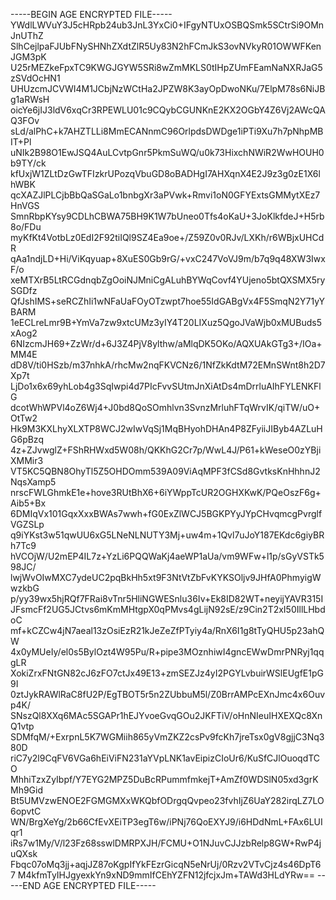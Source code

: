-----BEGIN AGE ENCRYPTED FILE-----
YWdlLWVuY3J5cHRpb24ub3JnL3YxCi0+IFgyNTUxOSBQSmk5SCtrSi9OMnJnUThZ
SlhCejlpaFJUbFNySHNhZXdtZlR5Uy83N2hFCmJkS3ovNVkyR01OWWFKenJGM3pK
U25rMEZkeFpxTC9KWGJGYW5SRi8wZmMKLS0tIHpZUmFEamNaNXRJaG5zSVdOcHN1
UHUzcmJCVWI4M1JCbjNzWCtHa2JPZW8K3ayOpDwoNKu/7ElpM78s6NiJBg1aRWsH
oicYe6jIJ3ldV6xqCr3RPEWLU01c9CQybCGUNKnE2KX2OGbY4Z6Vj2AWcQAQ3FOv
sLd/alPhC+k7AHZTLLi8MmECANnmC96OrlpdsDWDge1iPTi9Xu7h7pNhpMBIT+Pl
uNIk2B98O1EwJSQ4AuLCvtpGnr5PkmSuWQ/u0k73HixchNWiR2WwHOUH0b9TY/ck
kfUxjW1ZLtDzGwTFIzkrUPozqVbuGD8oBADHgI7AHXqnX4E2J9z3g0zE1X6lhWBK
qcXAZJlPLCjbBbQaSGaLo1bnbgXr3aPVwk+Rmvi1oN0GFYExtsGMMytXEz7HnVGS
SmnRbpKYsy9CDLhCBWA75BH9K1W7bUneo0Tfs4oKaU+3JoKlkfdeJ+H5rb8o/FDu
myKfKt4VotbLz0EdI2F92tiIQl9SZ4Ea9oe+/Z59Z0v0RJv/LXKh/r6WBjxUHCdR
qAa1ndjLD+Hi/ViKqyuap+8XuES0Gb9rG/+vxC247VoVJ9m/b7q9q48XW3IwxF/o
xeMTXrB5LtRCGdnqbZgOoiNJMniCgALuhBYWqCovf4YUjeno5btQXSMX5rySGDfz
QfJshIMS+seRCZhIi1wNFaUaFOyOTzwpt7hoe55IdGABgVx4F5SmqN2Y71yYBARM
1eECLreLmr9B+YmVa7zw9xtcUMz3yIY4T20LIXuz5QgoJVaWjb0xMUBuds5xAog2
6NIzcmJH69+ZzWr/d+6J3Z4PjV8ylthw/aMlqDK5OKo/AQXUAkGTg3+/IOa+MM4E
dD8V/ti0HSzb/m37nhkA/rhcMw2nqFKVCNz6/1NfZkKdtM72EMnSWnt8h2D7Xp7t
LjDo1x6x69yhLob4g3SqIwpi4d7PIcFvvSUtmJnXiAtDs4mDrrluAIhFYLENKFlG
dcotWhWPVl4oZ6Wj4+J0bd8QoSOmhlvn3SvnzMrluhFTqWrvIK/qiTW/uO+OtTw2
Hk9M3KXLhyXLXTP8WCJ2wIwVqSj1MqBHyohDHAn4P8ZFyiiJIByb4AZLuHG6pBzq
4z+ZJvwglZ+FShRHWxd5W08h/QKKhG2Cr7p/WwL4J/P61+kWeseO0zYBjiXMMir3
VT5KC5QBN8OhyTl5Z5OHDOmm539A09ViAqMPF3fCSd8GvtksKnHhhnJ2NqsXamp5
nrscFWLGhmkE1e+hove3RUtBhX6+6iYWppTcUR2OGHXKwK/PQeOszF6g+Aib5+Bx
6DMIqVx101GqxXxxBWAs7wwh+fG0ExZlWCJ5BGKPYyJYpCHvqmcgPvrglfVGZSLp
q9iYKst3w51qwUU6xG5LNeNLNUTY3Mj+uw4m+1Qvl7uJoY187EKdc6giyBRh7Tc9
hVCOjW/U2mEP4IL7z+YzLi6PQQWaKj4aeWP1aUa/vm9WFw+l1p/sGyVSTk598JC/
lwjWvOIwMXC7ydeUC2pqBkHh5xt9F3NtVtZbFvKYKSOljv9JHfA0PhmyigWwzkbG
p/yy39wx5hjRQf7FRai8vTnr5HliNGWESnlu36Iv+Ek8ID82WT+neyijYAVR315I
JFsmcFf2UG5JCtvs6mKmMHtgpX0qPMvs4gLijN92sE/z9Cin2T2xI50IllLHbdoC
mf+kCZCw4jN7aeal13zOsiEzR21kJeZeZfPTyiy4a/RnX6I1g8tTyQHU5p23ahQW
4x0yMUeIy/el0s5BylOzt4W95Pu/R+pipe3MOznhiwI4gncEWwDmrPNRyj1qqgLR
XokiZrxFNtGN82cJ6zFO7ctJx49E13+zmSEZJz4yI2PGYLvbuirWSlEUgfE1pG9I
0ztJykRAWlRaC8fU2P/EgTBOT5r5n2ZUbbuM5l/Z0BrrAMPcEXnJmc4x6Ouvp4K/
SNszQl8XXq6MAc5SGAPr1hEJYvoeGvqGOu2JKFTiV/oHnNIeuIHXEXQc8XnQ1vtp
SDMfqM/+ExrpnL5K7WGMiih865yVmZKZ2csPv9fcKh7jreTsx0gV8gjjC3Nq380D
riC7y2l9CqFV6VGa6hEiViFN231aYVpLNK1avEipizCIoUr6/KuSfCJlOuoqdTCO
MhhiTzxZyIbpf/Y7EYG2MPZ5DuBcRPummfmkejT+AmZf0WDSlN05xd3grKMh9Gid
Bt5UMVzwENOE2FGMGMXxWKQbfODrgqQvpeo23fvhIjZ6UaY282irqLZ7LO6opvtC
WN/BrgXeYg/2b66CfEvXEiTP3egT6w/iPNj76QoEXYJ9/i6HDdNmL+FAx6LUIqr1
iRs7w1My/V/l23Fz68sswlDMRPXJH/FCMU+O1NJuvCJJzbRelp8GW+RwP4juQXsk
Fbqc07oMq3jj+aqjJZ87oKgpIfYkFEzrGicqN5eNrUj/0Rzv2VTvCjz4s46DpT67
M4kfmTyIHJgyexkYn9xND9mmIfCEhYZFN12jfcjxJm+TAWd3HLdYRw==
-----END AGE ENCRYPTED FILE-----
